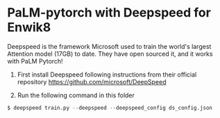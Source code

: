 
# PaLM-pytorch with Deepspeed for Enwik8

Deepspeed is the framework Microsoft used to train the world's largest Attention model (17GB) to date. They have open sourced it, and it works with PaLM Pytorch!

1. First install Deepspeed following instructions from their official repository https://github.com/microsoft/DeepSpeed

2. Run the following command in this folder

```py
$ deepspeed train.py --deepspeed --deepspeed_config ds_config.json
```